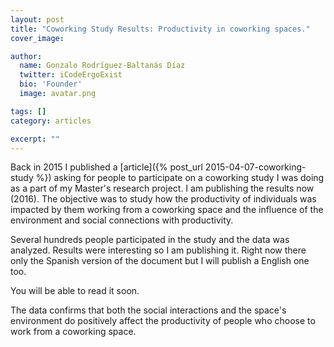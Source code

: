 ```yaml
---
layout: post
title: "Coworking Study Results: Productivity in coworking spaces."
cover_image:

author:
  name: Gonzalo Rodríguez-Baltanás Díaz
  twitter: iCodeErgoExist
  bio: 'Founder'
  image: avatar.png

tags: []
category: articles

excerpt: ""
---
```


Back in 2015 I published a [article]({% post_url 2015-04-07-coworking-study %}) asking for people to participate on a coworking study I was doing as a part of my Master's research project. I am publishing the results now (2016). The objective was to study how the productivity of individuals was impacted by them working from a coworking space and the influence of the environment and social connections with productivity.

Several hundreds people participated in the study and the data was analyzed. Results were interesting so I am publishing it. Right now there only the Spanish version of the document but I will publish a English one too.

You will be able to read it soon.

The data confirms that both the social interactions and the space's environment do positively affect the productivity of people who choose to work from a coworking space.